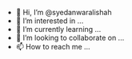 - 👋 Hi, I’m @syedanwaralishah
- 👀 I’m interested in ...
- 🌱 I’m currently learning ...
- 💞️ I’m looking to collaborate on ...
- 📫 How to reach me ...

<!---
syedanwaralishah/syedanwaralishah is a ✨ special ✨ repository because its `README.md` (this file) appears on your GitHub profile.
You can click the Preview link to take a look at your changes.
--->
